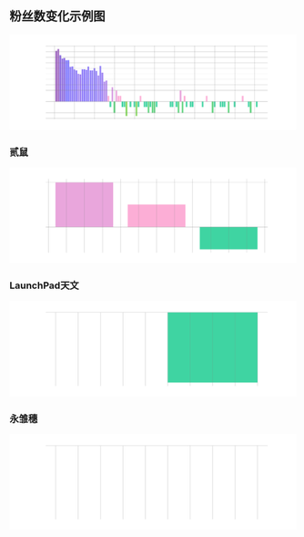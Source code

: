 ## 粉丝数变化示例图

![示例图](example.png?raw=true)

### 贰鼠

![贰鼠](22245854_diff_follower.png?raw=true)

### LaunchPad天文

![LaunchPad天文](1679558358_diff_follower.png?raw=true)

### 永雏穗

![永雏穗](516988754_diff_follower.png?raw=true)

